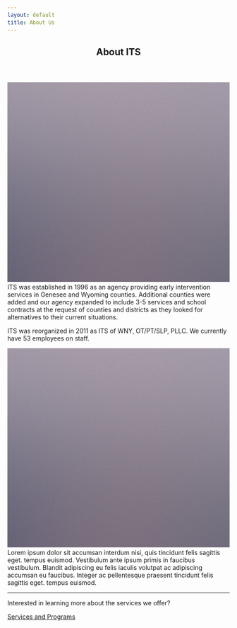```yaml
---
layout: default
title: About Us
---
```


<!-- Main -->
<div id="main">
  <section id="two">
    <div class="inner">
      <header class="major">
        <h2>About ITS</h2>
      </header>
      <p><span class="image left"><img src="/assets/images/pic09.jpg" alt=""></span>ITS was established in 1996 as an agency providing early intervention services in Genesee and Wyoming counties. Additional counties were added and our agency expanded to include 3-5 services and school contracts at the request of counties and districts as they looked for alternatives to their current situations.</p>
      <div class="box">
        <p>ITS was reorganized in 2011 as ITS of WNY, OT/PT/SLP, PLLC. We currently have 53 employees on staff.</p>
      </div>
      <p><span class="image right"><img src="/assets/images/pic09.jpg" alt=""></span>Lorem ipsum dolor sit accumsan interdum nisi, quis tincidunt felis sagittis eget. tempus euismod. Vestibulum ante ipsum primis in faucibus vestibulum. Blandit adipiscing eu felis iaculis volutpat ac adipiscing accumsan eu faucibus. Integer ac pellentesque praesent tincidunt felis sagittis eget. tempus euismod.</p>
      <hr class="major" />
      <div class="boxx">
        <p>
          Interested in learning more about the services we offer?
          <div><a href="/services.html" class="button next">Services and Programs</a></div>
        </p>
      </div>
    </div>
  </section>
</div>
